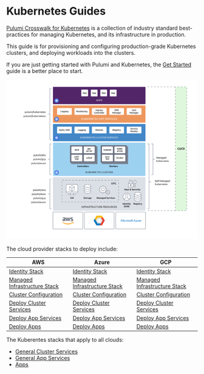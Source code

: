 # Kubernetes Guides

[Pulumi Crosswalk for Kubernetes][crosswalk-k8s] is a collection of industry standard
best-practices for managing Kubernetes, and its infrastructure in production.

This guide is for provisioning and configuring production-grade Kubernetes
clusters, and deploying workloads into the clusters.

If you are just getting started with Pulumi and Kubernetes, the
[Get Started][k8s-get-started] guide is a better place to start.

<img src="images/cake.svg">

The cloud provider stacks to deploy include:

| AWS  | Azure  | GCP  |
|---|---|---|
| [Identity Stack](./aws/01-identity) | [Identity Stack](./azure/01-identity) | [Identity Stack](./gcp/01-identity) |
| [Managed Infrastructure Stack](./aws/02-managed-infra) | [Managed Infrastructure Stack](./azure/02-managed-infra) | [Managed Infrastructure Stack](./gcp/02-managed-infra) |
| [Cluster Configuration](./aws/03-cluster-configuration) | [Cluster Configuration](./azure/03-cluster-configuration) | [Cluster Configuration](./gcp/03-cluster-configuration) |
| [Deploy Cluster Services](./aws/04-cluster-services) | [Deploy Cluster Services](./azure/04-cluster-services) | [Deploy Cluster Services](./gcp/04-cluster-services) |
| [Deploy App Services](./aws/05-app-services) | [Deploy App Services](./azure/05-app-services) | [Deploy App Services](./gcp/05-app-services) |
| [Deploy Apps](./aws/06-apps) | [Deploy Apps](./azure/06-apps) | [Deploy Apps](./gcp/06-apps) |

The Kuberentes stacks that apply to all clouds:

  * [General Cluster Services](./general-cluster-services)
  * [General App Services](./general-app-services)
  * [Apps](./apps)

[crosswalk-k8s]: https://pulumi.com/docs/guides/crosswalk/kubernetes
[k8s-get-started]: https://pulumi.com/docs/get-started/kubernetes
